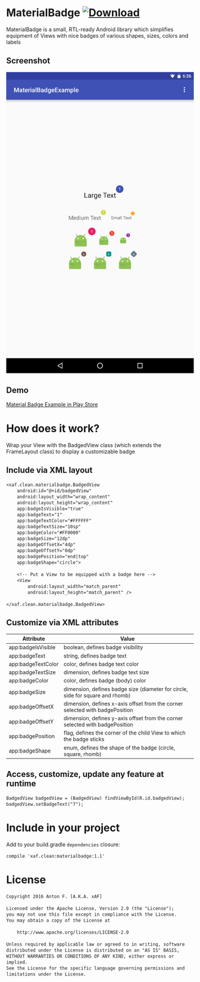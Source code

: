 # MaterialBadge [![Download](https://api.bintray.com/packages/xaf/maven/MaterialBadge/images/download.svg)](https://bintray.com/xaf/maven/MaterialBadge/_latestVersion)

MaterialBadge is a small, RTL-ready Android library which simplifies equipment of Views with nice badges of various shapes, sizes, colors and labels

## Screenshot

![alt text](https://github.com/0x0af/materialbadge/blob/master/Screenshot_20160227-062627.png "Screenshot")

## Demo

[Material Badge Example in Play Store](https://play.google.com/store/apps/details?id=xaf.clean.materialbadgeexample)

# How does it work?

Wrap your View with the BadgedView class (which extends the FrameLayout class) to display a customizable badge

## Include via XML layout

    <xaf.clean.materialbadge.BadgedView
        android:id="@+id/badgedView"
        android:layout_width="wrap_content"
        android:layout_height="wrap_content"
        app:badgeIsVisible="true"
        app:badgeText="1"
        app:badgeTextColor="#FFFFFF"
        app:badgeTextSize="10sp"
        app:badgeColor="#FF0000"
        app:badgeSize="12dp"
        app:badgeOffsetX="4dp"
        app:badgeOffsetY="0dp"
        app:badgePosition="end|top"
        app:badgeShape="circle">

        <!-- Put a View to be equipped with a badge here -->
        <View
            android:layout_width="match_parent"
            android:layout_height="match_parent" />

    </xaf.clean.materialbadge.BadgedView>
    
## Customize via XML attributes

| Attribute          | Value                                                                         |
|--------------------|-------------------------------------------------------------------------------|
| app:badgeIsVisible | boolean, defines badge visibility                                             |
| app:badgeText      | string, defines badge text                                                    |
| app:badgeTextColor | color, defines badge text color                                               |
| app:badgeTextSize  | dimension, defines badge text size                                            |
| app:badgeColor     | color, defines badge (body) color                                             |
| app:badgeSize      | dimension, defines badge size (diameter for circle, side for square and rhomb)|
| app:badgeOffsetX   | dimension, defines x-axis offset from the corner selected with badgePosition  |
| app:badgeOffsetY   | dimension, defines y-axis offset from the corner selected with badgePosition  |
| app:badgePosition  | flag, defines the corner of the child View to which the badge sticks          |
| app:badgeShape     | enum, defines the shape of the badge (circle, square, rhomb)                  |

## Access, customize, update any feature at runtime

    BadgedView badgedView = (BadgedView) findViewById(R.id.badgedView);
    badgedView.setBadgeText("7");

# Include in your project

Add to your build.gradle `dependencies` closure:

    compile 'xaf.clean:materialbadge:1.1'

# License

    Copyright 2016 Anton F. [A.K.A. xAF]
    
    Licensed under the Apache License, Version 2.0 (the "License");
    you may not use this file except in compliance with the License.
    You may obtain a copy of the License at
    
        http://www.apache.org/licenses/LICENSE-2.0
    
    Unless required by applicable law or agreed to in writing, software
    distributed under the License is distributed on an "AS IS" BASIS,
    WITHOUT WARRANTIES OR CONDITIONS OF ANY KIND, either express or implied.
    See the License for the specific language governing permissions and
    limitations under the License.
